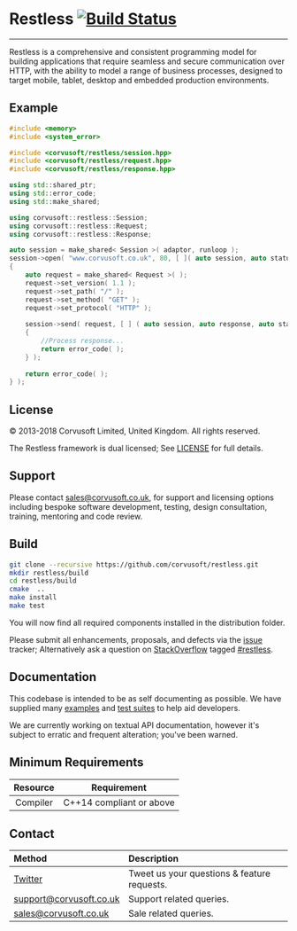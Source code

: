 Restless [![Build Status](https://travis-ci.org/Corvusoft/restless.svg?branch=master)](https://travis-ci.org/Corvusoft/restless)
=============================================================================================================================

---

Restless is a comprehensive and consistent programming model for building applications that require seamless and secure communication over HTTP, with the ability to model a range of business processes, designed to target mobile, tablet, desktop and embedded production environments.

Example
-------

```C++
#include <memory>
#include <system_error>

#include <corvusoft/restless/session.hpp>
#include <corvusoft/restless/request.hpp>
#include <corvusoft/restless/response.hpp>

using std::shared_ptr;
using std::error_code;
using std::make_shared;

using corvusoft::restless::Session;
using corvusoft::restless::Request;
using corvusoft::restless::Response;

auto session = make_shared< Session >( adaptor, runloop );
session->open( "www.corvusoft.co.uk", 80, [ ]( auto session, auto status )
{    
    auto request = make_shared< Request >( );
    request->set_version( 1.1 );
    request->set_path( "/" );
    request->set_method( "GET" );
    request->set_protocol( "HTTP" );
    
    session->send( request, [ ] ( auto session, auto response, auto status )
    {
        //Process response...
        return error_code( );
    } );
    
    return error_code( );
} );
```

License
-------

&copy; 2013-2018 Corvusoft Limited, United Kingdom. All rights reserved.

The Restless framework is dual licensed; See [LICENSE](LICENSE) for full details.

Support
-------

Please contact sales@corvusoft.co.uk, for support and licensing options including bespoke software development, testing, design consultation, training, mentoring and code review.

Build
-----

```bash
git clone --recursive https://github.com/corvusoft/restless.git
mkdir restless/build
cd restless/build
cmake  ..
make install
make test
```

You will now find all required components installed in the distribution folder.

Please submit all enhancements, proposals, and defects via the [issue](http://github.com/corvusoft/restless/issues) tracker; Alternatively ask a question on [StackOverflow](http://stackoverflow.com/questions/ask) tagged [#restless](http://stackoverflow.com/questions/tagged/restless).

Documentation
-------------

This codebase is intended to be as self documenting as possible. We have supplied many [examples](https://github.com/corvusoft/restless/tree/master/example) and [test suites](https://github.com/corvusoft/restless/tree/master/test) to help aid developers.

We are currently working on textual API documentation, however it's subject to erratic and frequent alteration; you've been warned.

Minimum Requirements
--------------------

| Resource | Requirement                                     |
|:--------:|:-----------------------------------------------:|
| Compiler |            C++14 compliant or above             |

Contact
-------

| Method                                      | Description                                 |
|:--------------------------------------------|:--------------------------------------------|
| [Twitter](http://www.twitter.com/corvusoft) | Tweet us your questions & feature requests. |
| support@corvusoft.co.uk                     | Support related queries.                    |
| sales@corvusoft.co.uk                       | Sale related queries.                       |
